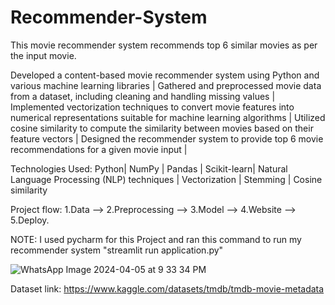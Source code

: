 # Recommender-System
This movie recommender system recommends top 6 similar movies as per the input movie.

Developed a content-based movie recommender system using Python and various machine learning libraries |
Gathered and preprocessed movie data from a dataset, including cleaning and handling missing values |
Implemented vectorization techniques to convert movie features into numerical representations suitable for machine learning algorithms |
Utilized cosine similarity to compute the similarity between movies based on their feature vectors |
Designed the recommender system to provide top 6 movie recommendations for a given movie input |

Technologies Used: Python| NumPy | Pandas | Scikit-learn| Natural Language Processing (NLP) techniques | Vectorization | Stemming | Cosine similarity

Project flow: 1.Data --> 2.Preprocessing --> 3.Model --> 4.Website --> 5.Deploy.

NOTE: I used pycharm for this Project and ran this command to run my recommender system "streamlit run application.py"

![WhatsApp Image 2024-04-05 at 9 33 34 PM](https://github.com/prerakpanwar/Recommender-System/assets/40028120/78516baf-f61e-4728-b432-51b6766d363b)

Dataset link: https://www.kaggle.com/datasets/tmdb/tmdb-movie-metadata
